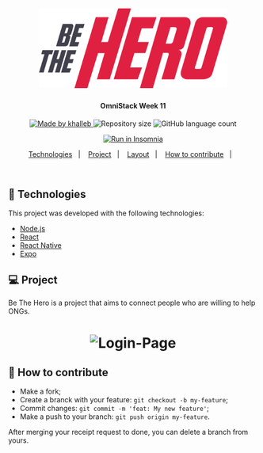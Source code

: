 <h1 align="center">
    <img alt="BeTheHero" title="#Be The Hero" src=".github/logo.svg" width="380px" />
</h1>

<h4 align="center"> 
	OmniStack Week 11
</h4>
<p align="center">
  <a href="https://www.linkedin.com/in/khalleb/">
    <img alt="Made by khalleb" src="https://img.shields.io/badge/made%20by-Khalleb-%2304D361">
  </a>

  <img alt="Repository size" src="https://img.shields.io/github/repo-size/khalleb/be-the-hero">

  <img alt="GitHub language count" src="https://img.shields.io/github/languages/count/khalleb/be-the-hero?color=%2304D361">

</p>
<p align="center">
  <a href="https://insomnia.rest/run/?label=SemanaOmnistack11&uri=https%3A%2F%2Fraw.githubusercontent.com%2FDanielObara%2FSemanaOmnistack11%2Fmaster%2FInsomnia_2020-03-24.json" target="_blank"><img src="https://insomnia.rest/images/run.svg" alt="Run in Insomnia"></a>
</p>
<p align="center">
  <a href="#rocket-Technologies">Technologies</a>&nbsp;&nbsp;&nbsp;|&nbsp;&nbsp;&nbsp;
  <a href="#-project">Project</a>&nbsp;&nbsp;&nbsp;|&nbsp;&nbsp;&nbsp;
  <a href="#-layout">Layout</a>&nbsp;&nbsp;&nbsp;|&nbsp;&nbsp;&nbsp;
  <a href="#-how-to-contribute">How to contribute</a>&nbsp;&nbsp;&nbsp;|&nbsp;&nbsp;&nbsp;
</p>

<br>


## :rocket: Technologies

This project was developed with the following technologies:

- [Node.js](https://nodejs.org/en/) 
- [React](https://reactjs.org)
- [React Native](https://facebook.github.io/react-native/)
- [Expo](https://expo.io/)

## 💻 Project

Be The Hero is a project that aims to connect people who are willing to help ONGs.

<h1 align="center">
    <img alt="Login-Page" title="Login-Page" src=".github/login-page.png" width="450px" />
</h1>

## 🤔 How to contribute

- Make a fork;
- Create a branck with your feature: `git checkout -b my-feature`;
- Commit changes: `git commit -m 'feat: My new feature'`;
- Make a push to your branch: `git push origin my-feature`.

After merging your receipt request to done, you can delete a branch from yours.